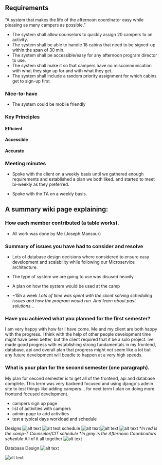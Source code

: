 ## Requirements

“A system that makes the life of the afternoon coordinator easy while pleasing as many campers as possible.”

-   The system shall allow counselors to quickly assign 20 campers to an activity.
-   The system shall be able to handle 18 cabins that need to be signed-up within the span of 30 min.
-   The system shall be accessible/easy for any afternoon program director to use.
-   The system shall make it so that campers have no miscommunication with what they sign up for and with what they get.
-   The system shall include a random priority assignment for which cabins get to sign-up first

### Nice-to-have

-   The system could be mobile friendly

### Key Principles

#### Efficient

#### Accessible

#### Accurate

### Meeting minutes

-   Spoke with the client on a weekly basis until we gathered enough requirements and established a plan we both liked. and started to meet bi-weekly as they preferred.

-   Spoke with the TA on a weekly basis.

## A summary wiki page explaining:

### How each member contributed (a table works).

-   All work was done by Me (Joseph Mansour)

### Summary of issues you have had to consider and resolve

-   Lots of database design decisions where considered to ensure easy development and scalability while following our Microservice architecture.
-   The type of system we are going to use was disused heavily
-   A plan on how the system would be used at the camp

-   ~15h a week _Lots of time was spent with the client solving scheduling issues and how the program would run. And learn about past solutions..._

### Have you achieved what you planned for the first semester?

I am very happy with how far I have come. Me and my client are both happy with the progress. I think with the help of other people development time might have been better, but the client required that it be a solo project. Ive made good progress with establishing strong fundamentals in my frontend, database, api and overall plan that progress might not seem like a lot but any future development will beadle to happen at a very high speeds.

### What is your plan for the second semester (one paragraph).

My plan for second semester is to get all of the frontend, api and database complete.
This term was very backend focused and using django's admin site to test things like adding campers... for next term I plan on doing more frontend focused development.

-   campers sign up page
-   list of activities with campers
-   admin page to add activities
-   test a typical days workload and schedule

Designs
![alt text](image.png)
![alt text](image-1.png)
schedule
![alt text](image-2.png)![alt text](image-3.png)
![alt text](image-4.png)
**In red is the camp-T Counselor/CIT schedule*
**In gray is the Afternoon Coordinators schedule*
All of it all together
![alt text](image-5.png)

Database Design
![alt text](image-6.png)

![alt text](image-7.png)